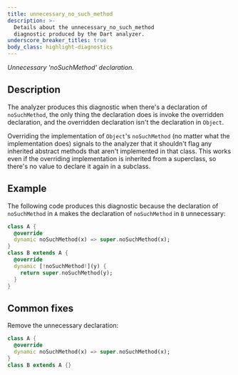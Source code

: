 ```yaml
---
title: unnecessary_no_such_method
description: >-
  Details about the unnecessary_no_such_method
  diagnostic produced by the Dart analyzer.
underscore_breaker_titles: true
body_class: highlight-diagnostics
---
```


_Unnecessary 'noSuchMethod' declaration._

## Description

The analyzer produces this diagnostic when there's a declaration of
`noSuchMethod`, the only thing the declaration does is invoke the
overridden declaration, and the overridden declaration isn't the
declaration in `Object`.

Overriding the implementation of `Object`'s `noSuchMethod` (no matter what
the implementation does) signals to the analyzer that it shouldn't flag any
inherited abstract methods that aren't implemented in that class. This
works even if the overriding implementation is inherited from a superclass,
so there's no value to declare it again in a subclass.

## Example

The following code produces this diagnostic because the declaration of
`noSuchMethod` in `A` makes the declaration of `noSuchMethod` in `B`
unnecessary:

```dart
class A {
  @override
  dynamic noSuchMethod(x) => super.noSuchMethod(x);
}
class B extends A {
  @override
  dynamic [!noSuchMethod!](y) {
    return super.noSuchMethod(y);
  }
}
```

## Common fixes

Remove the unnecessary declaration:

```dart
class A {
  @override
  dynamic noSuchMethod(x) => super.noSuchMethod(x);
}
class B extends A {}
```
